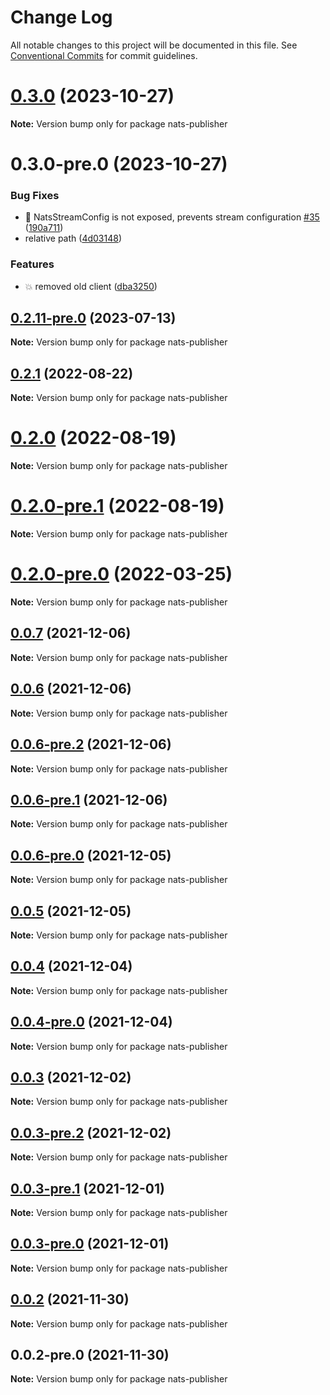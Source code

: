 # Change Log

All notable changes to this project will be documented in this file.
See [Conventional Commits](https://conventionalcommits.org) for commit guidelines.

# [0.3.0](https://github.com/arinanto/nestjs-plugins/compare/nats-publisher@0.3.0-pre.0...nats-publisher@0.3.0) (2023-10-27)

**Note:** Version bump only for package nats-publisher





# 0.3.0-pre.0 (2023-10-27)


### Bug Fixes

* :bug: NatsStreamConfig is not exposed, prevents stream configuration [#35](https://github.com/arinanto/nestjs-plugins/issues/35) ([190a711](https://github.com/arinanto/nestjs-plugins/commit/190a71148563f1b173c0a10fcc3e68133dfab233))
* relative path ([4d03148](https://github.com/arinanto/nestjs-plugins/commit/4d03148b77315eb790d4ddafed64b0516fd278b7))


### Features

* :boom: removed old client ([dba3250](https://github.com/arinanto/nestjs-plugins/commit/dba32501f08862f4b5d52979dd5830d55012538b))





## [0.2.11-pre.0](https://github.com/Redningsselskapet/nestjs-plugins/compare/nats-publisher@0.2.10...nats-publisher@0.2.11-pre.0) (2023-07-13)

**Note:** Version bump only for package nats-publisher





## [0.2.1](https://github.com/Redningsselskapet/nestjs-plugins/compare/nats-publisher@0.2.0...nats-publisher@0.2.1) (2022-08-22)

**Note:** Version bump only for package nats-publisher





# [0.2.0](https://github.com/Redningsselskapet/nestjs-plugins/compare/nats-publisher@0.2.0-pre.1...nats-publisher@0.2.0) (2022-08-19)

**Note:** Version bump only for package nats-publisher





# [0.2.0-pre.1](https://github.com/Redningsselskapet/nestjs-plugins/compare/nats-publisher@0.2.0-pre.0...nats-publisher@0.2.0-pre.1) (2022-08-19)

**Note:** Version bump only for package nats-publisher





# [0.2.0-pre.0](https://github.com/Redningsselskapet/nestjs-plugins/compare/nats-publisher@0.1.1...nats-publisher@0.2.0-pre.0) (2022-03-25)

**Note:** Version bump only for package nats-publisher





## [0.0.7](https://github.com/Redningsselskapet/nestjs-plugins/compare/nats-publisher@0.0.6...nats-publisher@0.0.7) (2021-12-06)

**Note:** Version bump only for package nats-publisher





## [0.0.6](https://github.com/Redningsselskapet/nestjs-plugins/compare/nats-publisher@0.0.6-pre.2...nats-publisher@0.0.6) (2021-12-06)

**Note:** Version bump only for package nats-publisher





## [0.0.6-pre.2](https://github.com/Redningsselskapet/nestjs-plugins/compare/nats-publisher@0.0.6-pre.1...nats-publisher@0.0.6-pre.2) (2021-12-06)

**Note:** Version bump only for package nats-publisher





## [0.0.6-pre.1](https://github.com/Redningsselskapet/nestjs-plugins/compare/nats-publisher@0.0.6-pre.0...nats-publisher@0.0.6-pre.1) (2021-12-06)

**Note:** Version bump only for package nats-publisher





## [0.0.6-pre.0](https://github.com/Redningsselskapet/nestjs-plugins/compare/nats-publisher@0.0.4-pre.0...nats-publisher@0.0.6-pre.0) (2021-12-05)

**Note:** Version bump only for package nats-publisher





## [0.0.5](https://github.com/Redningsselskapet/nestjs-plugins/compare/nats-publisher@0.0.4...nats-publisher@0.0.5) (2021-12-05)

**Note:** Version bump only for package nats-publisher





## [0.0.4](https://github.com/Redningsselskapet/nestjs-plugins/compare/nats-publisher@0.0.4-pre.0...nats-publisher@0.0.4) (2021-12-04)

**Note:** Version bump only for package nats-publisher





## [0.0.4-pre.0](https://github.com/Redningsselskapet/nestjs-plugins/compare/nats-publisher@0.0.3-pre.2...nats-publisher@0.0.4-pre.0) (2021-12-04)

**Note:** Version bump only for package nats-publisher





## [0.0.3](https://github.com/Redningsselskapet/nestjs-plugins/compare/nats-publisher@0.0.3-pre.2...nats-publisher@0.0.3) (2021-12-02)

**Note:** Version bump only for package nats-publisher





## [0.0.3-pre.2](https://github.com/Redningsselskapet/nestjs-plugins/compare/nats-publisher@0.0.3-pre.1...nats-publisher@0.0.3-pre.2) (2021-12-02)

**Note:** Version bump only for package nats-publisher





## [0.0.3-pre.1](https://github.com/Redningsselskapet/nestjs-plugins/compare/nats-publisher@0.0.3-pre.0...nats-publisher@0.0.3-pre.1) (2021-12-01)

**Note:** Version bump only for package nats-publisher





## [0.0.3-pre.0](https://github.com/Redningsselskapet/nestjs-plugins/compare/nats-publisher@0.0.2-pre.1...nats-publisher@0.0.3-pre.0) (2021-12-01)

**Note:** Version bump only for package nats-publisher





## [0.0.2](https://github.com/Redningsselskapet/nestjs-plugins/compare/nats-publisher@0.0.2-pre.0...nats-publisher@0.0.2) (2021-11-30)

**Note:** Version bump only for package nats-publisher





## 0.0.2-pre.0 (2021-11-30)

**Note:** Version bump only for package nats-publisher
